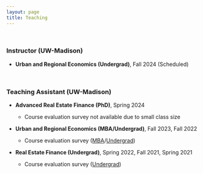 ```yaml
---
layout: page
title: Teaching
---
```



<br/>

### Instructor (UW-Madison)
 
 - **Urban and Regional Economics (Undergrad)**, Fall 2024 (Scheduled)

<br/> 

### Teaching Assistant (UW-Madison)

 - **Advanced Real Estate Finance (PhD)**, Spring 2024

   - Course evaluation survey not available due to small class size
 
 - **Urban and Regional Economics (MBA/Undergrad)**, Fall 2023, Fall 2022
 
   - Course evaluation survey ([MBA](/assets/pdf/RE720_Fall23.pdf)/[Undergrad](/assets/pdf/RE420_Fall23.pdf))

    <!-- - Office Hour: TBD 1:00 pm - 2:00 pm, Tuesdays and Thursdays ([Sign-up link to my office hour](https://doodle.com/mm/heejinyoon/officehour1))-->

- **Real Estate Finance (Undergrad)**, Spring 2022, Fall 2021, Spring 2021

   - Course evaluation survey ([Undergrad](/assets/pdf/RE410_Fall21.pdf))

<br/>
 <!---
 ### Teaching Assistant (KAIST College of Business)
 
 - **Corporate Valuation (MBA)**, Fall 2019
--->

